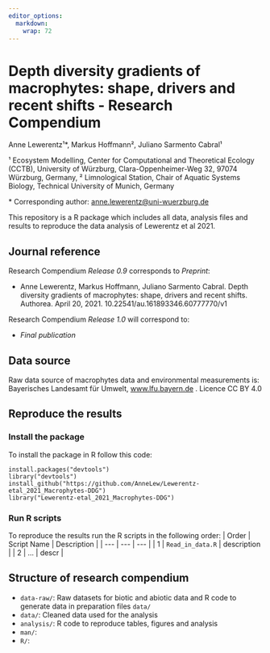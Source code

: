 ```yaml
---
editor_options: 
  markdown: 
    wrap: 72
---
```


# Depth diversity gradients of macrophytes: shape, drivers and recent shifts - Research Compendium

<!-- badges: start -->

<!-- badges: end -->

Anne Lewerentz¹\*, Markus Hoffmann², Juliano Sarmento Cabral¹

¹ Ecosystem Modelling, Center for Computational and Theoretical Ecology
(CCTB), University of Würzburg, Clara-Oppenheimer-Weg 32, 97074
Würzburg, Germany, ² Limnological Station, Chair of Aquatic Systems
Biology, Technical University of Munich, Germany

\* Corresponding author:
[anne.lewerentz\@uni-wuerzburg.de](mailto:anne.lewerentz@uni-wuerzburg.de)

This repository is a R package which includes all data, analysis files
and results to reproduce the data analysis of Lewerentz et al 2021.

## Journal reference
Research Compendium *Release 0.9* corresponds to *Preprint*:

* Anne Lewerentz, Markus Hoffmann, Juliano Sarmento Cabral. Depth
diversity gradients of macrophytes: shape, drivers and recent shifts.
Authorea. April 20, 2021. 10.22541/au.161893346.60777770/v1

Research Compendium *Release 1.0* will correspond to:

* *Final publication*


## Data source

Raw data source of macrophytes data and environmental measurements is:
Bayerisches Landesamt für Umwelt, www.lfu.bayern.de . Licence CC BY 4.0


## Reproduce the results

### Install the package

To install the package in R follow this code:

    install.packages("devtools")
    library("devtools")
    install_github("https://github.com/AnneLew/Lewerentz-etal_2021_Macrophytes-DDG")
    library("Lewerentz-etal_2021_Macrophytes-DDG")


### Run R scripts

To reproduce the results run the R scripts in the following order:
| Order | Script Name | Description |
| --- | --- | --- |
| 1 | `Read_in_data.R` | description |
| 2 | ... | descr |


## Structure of research compendium

-   `data-raw/`: Raw datasets for biotic and abiotic data and R code to
    generate data in preparation files `data/`
-   `data/`: Cleaned data used for the analysis
-   `analysis/`: R code to reproduce tables, figures and analysis
-   `man/`:
-   `R/`:
